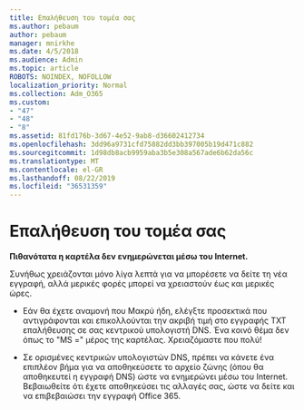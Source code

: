```yaml
---
title: Επαλήθευση του τομέα σας
ms.author: pebaum
author: pebaum
manager: mnirkhe
ms.date: 4/5/2018
ms.audience: Admin
ms.topic: article
ROBOTS: NOINDEX, NOFOLLOW
localization_priority: Normal
ms.collection: Adm_O365
ms.custom:
- "47"
- "48"
- "8"
ms.assetid: 81fd176b-3d67-4e52-9ab8-d36602412734
ms.openlocfilehash: 3dd96a9731cfd75882dd3bb397005b19d471c882
ms.sourcegitcommit: 1d98db8acb9959aba3b5e308a567ade6b62da56c
ms.translationtype: MT
ms.contentlocale: el-GR
ms.lasthandoff: 08/22/2019
ms.locfileid: "36531359"
---
```

# <a name="verify-your-domain"></a>Επαλήθευση του τομέα σας

 **Πιθανότατα η καρτέλα δεν ενημερώνεται μέσω του Internet.**
  
Συνήθως χρειάζονται μόνο λίγα λεπτά για να μπορέσετε να δείτε τη νέα εγγραφή, αλλά μερικές φορές μπορεί να χρειαστούν έως και μερικές ώρες. 
  
- Εάν θα έχετε αναμονή που Μακρύ ήδη, ελέγξτε προσεκτικά που αντιγράφονται και επικολλούνται την ακριβή τιμή στο εγγραφής TXT επαλήθευσης σε σας κεντρικού υπολογιστή DNS. Ένα κοινό θέμα δεν όπως το "MS =" μέρος της καρτέλας. Χρειαζόμαστε που πολύ!

- Σε ορισμένες κεντρικών υπολογιστών DNS, πρέπει να κάνετε ένα επιπλέον βήμα για να αποθηκεύσετε το αρχείο ζώνης (όπου θα αποθηκευτεί η εγγραφή DNS) ώστε να ενημερώνει μέσω του Internet. Βεβαιωθείτε ότι έχετε αποθηκεύσει τις αλλαγές σας, ώστε να δείτε και να επιβεβαιώσει την εγγραφή Office 365.

